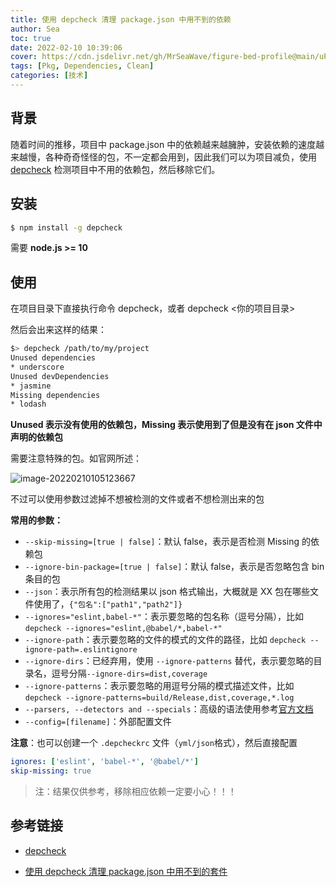 ```yaml
---
title: 使用 depcheck 清理 package.json 中用不到的依赖
author: Sea
toc: true
date: 2022-02-10 10:39:06
cover: https://cdn.jsdelivr.net/gh/MrSeaWave/figure-bed-profile@main/uPic/2022/LTI6FJ_nikita-s-shot1.jpeg
tags: [Pkg, Dependencies, Clean]
categories: [技术]
---
```


## 背景

随着时间的推移，项目中 package.json 中的依赖越来越臃肿，安装依赖的速度越来越慢，各种奇奇怪怪的包，不一定都会用到，因此我们可以为项目减负，使用 [depcheck](https://www.npmjs.com/package/depcheck) 检测项目中不用的依赖包，然后移除它们。

<!--more-->

## 安装

```bash
$ npm install -g depcheck
```

需要 **node.js >= 10**

## 使用

在项目目录下直接执行命令 depcheck，或者 depcheck <你的项目目录>

然后会出来这样的结果：

```bash
$> depcheck /path/to/my/project
Unused dependencies
* underscore
Unused devDependencies
* jasmine
Missing dependencies
* lodash
```

**Unused 表示没有使用的依赖包，Missing 表示使用到了但是没有在 json 文件中声明的依赖包**

需要注意特殊的包。如官网所述：

![image-20220210105123667](https://cdn.jsdelivr.net/gh/MrSeaWave/figure-bed-profile@main/uPic/2022/RDIk4o_image-20220210105123667.png)

不过可以使用参数过滤掉不想被检测的文件或者不想检测出来的包

**常用的参数：**

- `--skip-missing=[true | false]`：默认 false，表示是否检测 Missing 的依赖包
- `--ignore-bin-package=[true | false]`：默认 false，表示是否忽略包含 bin 条目的包
- `--json`：表示所有包的检测结果以 json 格式输出，大概就是 XX 包在哪些文件使用了，`{"包名":["path1","path2"]}`
- `--ignores="eslint,babel-*"`：表示要忽略的包名称（逗号分隔），比如 `depcheck --ignores="eslint,@babel/*,babel-*"`
- `--ignore-path`：表示要忽略的文件的模式的文件的路径，比如 `depcheck --ignore-path=.eslintignore`
- `--ignore-dirs`：已经弃用，使用 `--ignore-patterns` 替代，表示要忽略的目录名，逗号分隔`--ignore-dirs=dist,coverage`
- `--ignore-patterns`：表示要忽略的用逗号分隔的模式描述文件，比如 `depcheck --ignore-patterns=build/Release,dist,coverage,*.log`
- `--parsers, --detectors and --specials`：高级的语法使用参考[官方文档](https://github.com/depcheck/depcheck/blob/master/doc/pluggable-design.md)
- `--config=[filename]`：外部配置文件

**注意**：也可以创建一个 `.depcheckrc` 文件（`yml/json`格式），然后直接配置

```yaml
ignores: ['eslint', 'babel-*', '@babel/*']
skip-missing: true
```

> 注：结果仅供参考，移除相应依赖一定要小心！！！

## 参考链接

- [depcheck](https://www.npmjs.com/package/depcheck)

- [使用 depcheck 清理 package.json 中用不到的套件](https://oranwind.org/node-js-depcheck/)
